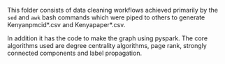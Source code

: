 This folder consists of data cleaning workflows achieved primarily by the `sed` and `awk` bash commands which were piped to others to generate Kenyanpmcid*.csv and Kenyapaper*.csv. 

In addition it has the code to make the graph using pyspark. The core algorithms used are degree centrality algorithms, page rank, strongly connected components and label propagation.
